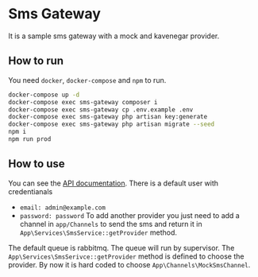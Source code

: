 # Sms Gateway

It is a sample sms gateway with a mock and kavenegar provider.

## How to run
You need `docker`, `docker-compose` and `npm` to run.
```bash
docker-compose up -d
docker-compose exec sms-gateway composer i
docker-compose exec sms-gateway cp .env.example .env
docker-compose exec sms-gateway php artisan key:generate
docker-compose exec sms-gateway php artisan migrate --seed
npm i
npm run prod
```


## How to use
You can see the [API documentation](https://documenter.getpostman.com/view/18401078/UzBjsTr6).
There is a default user with credentianals
+ `email: admin@example.com`
+ `password: password` 
To add another provider you just need to add a channel in `app/Channels` to send the sms and return it in `App\Services\SmsService::getProvider` method.

The default queue is rabbitmq.
The queue will run by supervisor.
The `App\Services\SmsSerivce::getProvider` method is defined to choose the provider. By now it is hard coded to choose `App\Channels\MockSmsChannel`.
